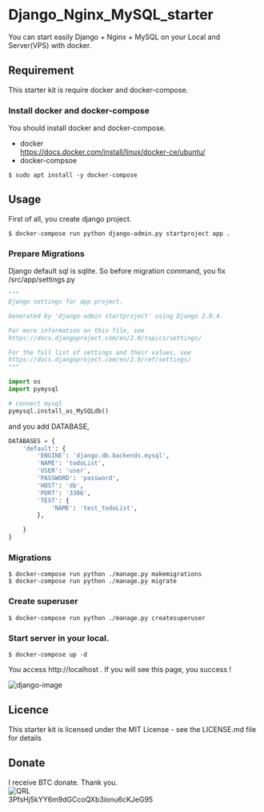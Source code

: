 # Django_Nginx_MySQL_starter
You can start easily Django + Nginx + MySQL on your Local and Server(VPS) with docker.


## Requirement
This starter kit is require docker and docker-compose.
### Install docker and docker-compose
You should install docker and docker-compose.
- docker  
https://docs.docker.com/install/linux/docker-ce/ubuntu/
- docker-compsoe
```console
$ sudo apt install -y docker-compose
```
## Usage

First of all, you create django project.
```console
$ docker-compose run python django-admin.py startproject app .
```

### Prepare Migrations
Django default sql is sqlite.
So before migration command, you fix /src/app/settings.py

```Python:settings.py
"""
Django settings for app project.

Generated by 'django-admin startproject' using Django 2.0.4.

For more information on this file, see
https://docs.djangoproject.com/en/2.0/topics/settings/

For the full list of settings and their values, see
https://docs.djangoproject.com/en/2.0/ref/settings/
"""

import os
import pymysql

# connect mysql
pymysql.install_as_MySQLdb()
```
and you add DATABASE,
```Python:settings.py
DATABASES = {
    'default': {
        'ENGINE': 'django.db.backends.mysql',
        'NAME': 'todoList',
        'USER': 'user',
        'PASSWORD': 'password',
        'HOST': 'db',
        'PORT': '3306',
        'TEST': {
            'NAME': 'test_todoList',
        },

    }
}
```

### Migrations
```console
$ docker-compose run python ./manage.py makemigrations
$ docker-compose run python ./manage.py migrate
```

### Create superuser
```console
$ docker-compose run python ./manage.py createsuperuser
```

### Start server in your local.
```console
$ docker-compose up -d
```

You access http://localhost .
If you will see this page, you success !

![django-image](https://user-images.githubusercontent.com/11535206/59239910-b6661280-8bf2-11e9-84e8-1733e94aa033.png)

## Licence
This starter kit is licensed under the MIT License - see the LICENSE.md file for details

## Donate
I receive BTC donate. Thank you.  
![QRL](https://user-images.githubusercontent.com/11535206/59242610-b0c0fa80-8bfb-11e9-9bdc-caa4764dc14e.png)  
3PfsHj5kYY6m9dGCcoQXb3ionu6cKJeG95

